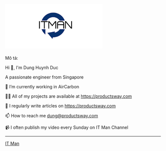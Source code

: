 ## ![Image channel YouTube IT Man](image.png)

Mô tả:

Hi 👋, I'm Dung Huynh Duc

A passionate engineer from Singapore

🔭 I’m currently working in AirCarbon

👨‍💻 All of my projects are available at https://productsway.com

📝 I regularly write articles on https://productsway.com

📫 How to reach me dung@productsway.com

📹 I often publish my video every Sunday on IT Man Channel

---

[IT Man](https://www.youtube.com/@it-man)

